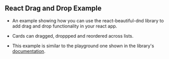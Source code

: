## React Drag and Drop Example

- An example showing how you can use the react-beautiful-dnd library to add drag and drop functionality in your react app.

- Cards can dragged, droppped and reordered across lists.

- This example is similar to the playground one shown in the library's [documentation](https://github.com/atlassian/react-beautiful-dnd).